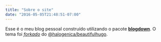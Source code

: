 ```yaml
---
title: "Sobre o site"
date: "2016-05-05T21:48:51-07:00"
---
```


Esse é o meu blog pessoal construído utilizando o pacote [**blogdown**](https://github.com/rstudio/blogdown). O tema foi [_forkado_]((https://github.com/azeloc/beautifulhugo).) do [@halogenica/beautifulhugo](https://github.com/halogenica/beautifulhugo).


